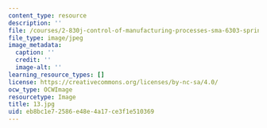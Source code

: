 ```yaml
---
content_type: resource
description: ''
file: /courses/2-830j-control-of-manufacturing-processes-sma-6303-spring-2008/eb8bc1e72586e48e4a17ce3f1e510369_13.jpg
file_type: image/jpeg
image_metadata:
  caption: ''
  credit: ''
  image-alt: ''
learning_resource_types: []
license: https://creativecommons.org/licenses/by-nc-sa/4.0/
ocw_type: OCWImage
resourcetype: Image
title: 13.jpg
uid: eb8bc1e7-2586-e48e-4a17-ce3f1e510369
---
```

